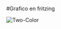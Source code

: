 #Grafico en fritzing

![Two-Color](https://user-images.githubusercontent.com/108047890/224443199-7c23be59-1797-4bbc-83da-cc40f1b74aa6.png)
